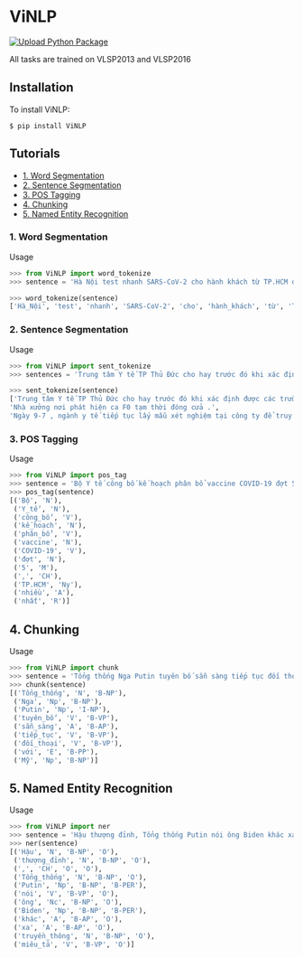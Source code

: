 # ViNLP
[![Upload Python Package](https://github.com/hieunguyen1053/ViNLP/actions/workflows/python-publish.yml/badge.svg)](https://github.com/hieunguyen1053/ViNLP/actions/workflows/python-publish.yml)

All tasks are trained on VLSP2013 and VLSP2016

## Installation

To install ViNLP:

```
$ pip install ViNLP
```

<!-- ## F-measure

### Data VLSP 2013

| Task              | F1(%) |
| ----------------- | ----- |
| Word segmentation | 97.19 |
| Pos tagging       | 98.36 |

### Data VLSP 2016 (Use gold POS, Chunk label)

| Task     | F1(%) |
| -------- | ----- |
| Chunking | 98.80 |
| NER      | 92.20 | -->

## Tutorials

- [1. Word Segmentation](#1-word-segmentation)
- [2. Sentence Segmentation](#2-sentence-segmentation)
- [3. POS Tagging](#2-pos-tagging)
- [4. Chunking](#3-chunking)
- [5. Named Entity Recognition](#4-named-entity-recognition)

### 1. Word Segmentation

Usage

```python
>>> from ViNLP import word_tokenize
>>> sentence = 'Hà Nội test nhanh SARS-CoV-2 cho hành khách từ TP.HCM đến sân bay Nội Bài'

>>> word_tokenize(sentence)
['Hà_Nội', 'test', 'nhanh', 'SARS-CoV-2', 'cho', 'hành_khách', 'từ', 'TP.HCM', 'đến', 'sân_bay', 'Nội_Bài']
```

### 2. Sentence Segmentation

Usage

```python
>>> from ViNLP import sent_tokenize
>>> sentences = 'Trung tâm Y tế TP Thủ Đức cho hay trước đó khi xác định được các trường hợp F0 tại công ty nói trên, các F1, F2 đã được cách ly theo quy định. Nhà xưởng nơi phát hiện ca F0 tạm thời đóng cửa. Ngày 9-7, ngành y tế tiếp tục lấy mẫu xét nghiệm tại công ty để truy tìm các ca dương tính.'

>>> sent_tokenize(sentence)
['Trung tâm Y tế TP Thủ Đức cho hay trước đó khi xác định được các trường hợp F0 tại công ty nói trên , các F1 , F2 đã được cách ly theo quy định .',
'Nhà xưởng nơi phát hiện ca F0 tạm thời đóng cửa .',
'Ngày 9-7 , ngành y tế tiếp tục lấy mẫu xét nghiệm tại công ty để truy tìm các ca dương tính .']
```

### 3. POS Tagging

Usage

```python
>>> from ViNLP import pos_tag
>>> sentence = 'Bộ Y tế công bố kế hoạch phân bổ vaccine COVID-19 đợt 5, TP.HCM nhiều nhất'
>>> pos_tag(sentence)
[('Bộ', 'N'),
 ('Y_tế', 'N'),
 ('công_bố', 'V'),
 ('kế_hoạch', 'N'),
 ('phân_bổ', 'V'),
 ('vaccine', 'N'),
 ('COVID-19', 'V'),
 ('đợt', 'N'),
 ('5', 'M'),
 (',', 'CH'),
 ('TP.HCM', 'Ny'),
 ('nhiều', 'A'),
 ('nhất', 'R')]
```

## 4. Chunking

Usage

```python
>>> from ViNLP import chunk
>>> sentence = 'Tổng thống Nga Putin tuyên bố sẵn sàng tiếp tục đối thoại với Mỹ'
>>> chunk(sentence)
[('Tổng_thống', 'N', 'B-NP'),
 ('Nga', 'Np', 'B-NP'),
 ('Putin', 'Np', 'I-NP'),
 ('tuyên_bố', 'V', 'B-VP'),
 ('sẵn_sàng', 'A', 'B-AP'),
 ('tiếp_tục', 'V', 'B-VP'),
 ('đối_thoại', 'V', 'B-VP'),
 ('với', 'E', 'B-PP'),
 ('Mỹ', 'Np', 'B-NP')]
```

## 5. Named Entity Recognition

Usage

```python
>>> from ViNLP import ner
>>> sentence = 'Hậu thượng đỉnh, Tổng thống Putin nói ông Biden khác xa truyền thông miêu tả'
>>> ner(sentence)
[('Hậu', 'N', 'B-NP', 'O'),
 ('thượng_đỉnh', 'N', 'B-NP', 'O'),
 (',', 'CH', 'O', 'O'),
 ('Tổng_thống', 'N', 'B-NP', 'O'),
 ('Putin', 'Np', 'B-NP', 'B-PER'),
 ('nói', 'V', 'B-VP', 'O'),
 ('ông', 'Nc', 'B-NP', 'O'),
 ('Biden', 'Np', 'B-NP', 'B-PER'),
 ('khác', 'A', 'B-AP', 'O'),
 ('xa', 'A', 'B-AP', 'O'),
 ('truyền_thông', 'N', 'B-NP', 'O'),
 ('miêu_tả', 'V', 'B-VP', 'O')]
```
